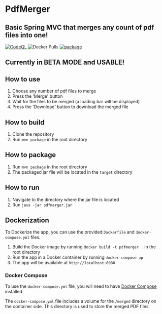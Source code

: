# PdfMerger
## Basic Spring MVC that merges any count of pdf files into one! 

[![CodeQL](https://github.com/RKolibri/pdfmerger/actions/workflows/codeql.yml/badge.svg)](https://github.com/RKolibri/pdfmerger/actions/workflows/codeql.yml)
![Docker Pulls](https://img.shields.io/docker/pulls/klevakoz96/pdfmerger?color=blueviolet&logo=docker&logoColor=blueviolet%20&style=for-the-badge)
[![package](https://github.com/RKolibri/pdfmerger/actions/workflows/maven.yml/badge.svg?branch=master)](https://github.com/RKolibri/pdfmerger/actions/workflows/maven.yml)

##  Currently in BETA MODE and USABLE!

## How to use
1. Choose any number of pdf files to merge
2. Press the 'Merge' button
3. Wait for the files to be merged (a loading bar will be displayed)
4. Press the 'Download' button to download the merged file

## How to build
1. Clone the repository
2. Run `mvn package` in the root directory

## How to package
1. Run `mvn package` in the root directory
2. The packaged jar file will be located in the `target` directory

## How to run
1. Navigate to the directory where the jar file is located
2. Run `java -jar pdfmerger.jar`

## Dockerization
To Dockerize the app, you can use the provided `Dockerfile` and `docker-compose.yml` files.

1. Build the Docker image by running `docker build -t pdfmerger .` in the root directory
2. Run the app in a Docker container by running `docker-compose up`
3. The app will be available at `http://localhost:8080`

### Docker Compose
To use the `docker-compose.yml` file, you will need to have [Docker Compose](https://docs.docker.com/compose/) installed.

The `docker-compose.yml` file includes a volume for the `/merged` directory on the container side. This directory is used to store the merged PDF files.
